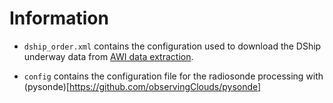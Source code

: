 # Information

* `dship_order.xml` contains the configuration used to download the DShip underway data from [AWI data extraction](extract.dship.awi.de).

* `config` contains the configuration file for the radiosonde processing with (pysonde)[https://github.com/observingClouds/pysonde]
